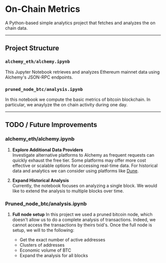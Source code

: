 # On-Chain Metrics

A Python-based simple analytics project that fetches and analyzes the on chain data.

---

## Project Structure

### `alchemy_eth/alchemy.ipynb`
This Jupyter Notebook retrieves and analyzes Ethereum mainnet data using Alchemy's JSON-RPC endpoints.
### `pruned_node_btc/analysis.ipynb`
In this notebook we compute the basic metrics of bitcoin blockchain. In particular, we anaylyze the on chain activity during one day.

---

## TODO / Future Improvements

### alchemy_eth/alchemy.ipynb

1. **Explore Additional Data Providers**  
   Investigate alternative platforms to Alchemy as frequent requests can quickly exhaust the free tier. Some platforms may offer more cost effective or scalable options for accessing real-time data. For historical data and analytics we can consider using platforms like [Dune](https://dune.com/).

2. **Expand Historical Analysis**  
   Currently, the notebook focuses on analyzing a single block. We would like to extend the analysis to multiple blocks over time.

### Pruned_node_btc/analysis.ipynb

1. **Full node setup**
   In this project we used a pruned bitcoin node, which doesn't allow us to do a complete analysis of transactions. Indeed, we cannot access the transactions by theirs txid's. Once the full node is setup, we will to the following:
   
    - Get the exact number of active addresses
    - Clusters of addresses
    - Economic volume of BTC
    - Expand the analysis for all blocks
   



